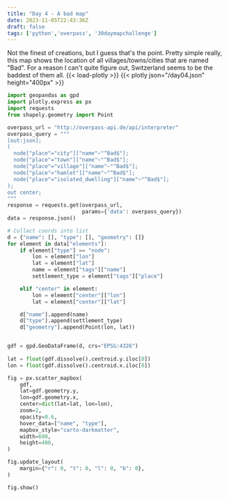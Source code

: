 ```yaml
---
title: "Day 4 - A bad map"
date: 2023-11-05T22:43:36Z
draft: false
tags: ['python','overpass', '30daymapchallenge']
---
```


Not the finest of creations, but I guess that's the point. Pretty simple really, this map shows the location of all villages/towns/cities that are named "Bad". For a reason I can't quite figure out, Switzerland seems to be the baddest of them all.
{{< load-plotly >}}
{{< plotly json="/day04.json" height="400px" >}}

```python
import geopandas as gpd
import plotly.express as px
import requests
from shapely.geometry import Point

overpass_url = "http://overpass-api.de/api/interpreter"
overpass_query = """
[out:json];
(
  node["place"="city"]["name"~"^Bad$"];
  node["place"="town"]["name"~"^Bad$"];
  node["place"="village"]["name"~"^Bad$"];
  node["place"="hamlet"]["name"~"^Bad$"];
  node["place"="isolated_dwelling"]["name"~"^Bad$"];
);
out center;
"""
response = requests.get(overpass_url, 
                        params={'data': overpass_query})
data = response.json()

# Collect coords into list
d = {"name": [], "type": [], "geometry": []}
for element in data["elements"]:
    if element["type"] == "node":
        lon = element["lon"]
        lat = element["lat"]
        name = element["tags"]["name"]
        settlement_type = element["tags"]["place"]

    elif "center" in element:
        lon = element["center"]["lon"]
        lat = element["center"]["lat"]

    d["name"].append(name)
    d["type"].append(settlement_type)
    d["geometry"].append(Point(lon, lat))


gdf = gpd.GeoDataFrame(d, crs="EPSG:4326")
  
lat = float(gdf.dissolve().centroid.y.iloc[0])
lon = float(gdf.dissolve().centroid.x.iloc[0])

fig = px.scatter_mapbox(
    gdf,
    lat=gdf.geometry.y,
    lon=gdf.geometry.x,
    center=dict(lat=lat, lon=lon),
    zoom=2,
    opacity=0.6,
    hover_data=["name", "type"],
    mapbox_style="carto-darkmatter",
    width=600,
    height=400,
)

fig.update_layout(
    margin={"r": 0, "t": 0, "l": 0, "b": 0},
)

fig.show()
```